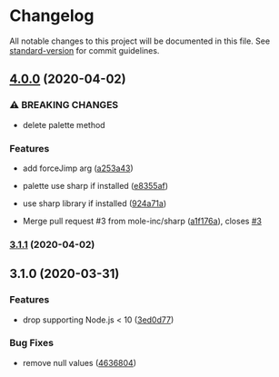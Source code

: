 # Changelog

All notable changes to this project will be documented in this file. See [standard-version](https://github.com/conventional-changelog/standard-version) for commit guidelines.

## [4.0.0](https://github.com/mole-inc/lqip/compare/v3.1.1...v4.0.0) (2020-04-02)


### ⚠ BREAKING CHANGES

* delete palette method

### Features

* add forceJimp arg ([a253a43](https://github.com/mole-inc/lqip/commit/a253a43a3155becafd69c3a535196f695ae914b5))
* palette use sharp if installed ([e8355af](https://github.com/mole-inc/lqip/commit/e8355af08b00f5cfbd80c4e00aeb8f4642348801))
* use sharp library if installed ([924a71a](https://github.com/mole-inc/lqip/commit/924a71a571ef166895dfd485f4b4b366d64bb0aa))


* Merge pull request #3 from mole-inc/sharp ([a1f176a](https://github.com/mole-inc/lqip/commit/a1f176ab37dfe0b4293d6bd7636909ba59fe3911)), closes [#3](https://github.com/mole-inc/lqip/issues/3)

### [3.1.1](https://github.com/mole-inc/lqip/compare/v3.1.0...v3.1.1) (2020-04-02)

## 3.1.0 (2020-03-31)


### Features

* drop supporting Node.js < 10 ([3ed0d77](https://github.com/mole-inc/lqip/commit/3ed0d77f1189c3a3fe100066257fb01e9bd5be96))


### Bug Fixes

* remove null values ([4636804](https://github.com/mole-inc/lqip/commit/4636804693198977d5058150db7d3fec8a96c14f))
